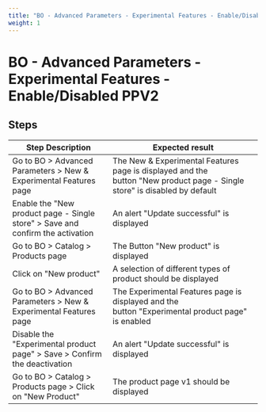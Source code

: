 ```yaml
---
title: "BO - Advanced Parameters - Experimental Features - Enable/Disabled PPV2"
weight: 1
---
```


# BO - Advanced Parameters - Experimental Features - Enable/Disabled PPV2
## Steps
| Step Description | Expected result |
| ----- | ----- |
| Go to BO > Advanced Parameters > New & Experimental Features page | The New & Experimental Features page is displayed and the button "New product page - Single store" is disabled by default |
| Enable the "New product page - Single store" > Save and confirm the activation | An alert "Update successful" is displayed |
| Go to BO > Catalog > Products page | The Button "New product" is displayed |
| Click on "New product" | A selection of different types of product should be displayed |
| Go to BO > Advanced Parameters > New & Experimental Features page | The Experimental Features page is displayed and the button "Experimental product page" is enabled |
| Disable the "Experimental product page" > Save > Confirm the deactivation | An alert "Update successful" is displayed |
| Go to BO > Catalog > Products page > Click on "New Product" | The product page v1 should be displayed |
